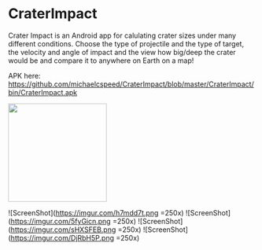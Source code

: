 CraterImpact
============

Crater Impact is an Android app for calulating crater sizes under many different conditions. Choose the type of projectile and the type of target, the velocity and angle of impact and the view how big/deep the crater would be and compare it to anywhere on Earth on a map!


APK here: https://github.com/michaelcspeed/CraterImpact/blob/master/CraterImpact/bin/CraterImpact.apk

<img src="https://imgur.com/QgEiiuc.png" width="200px"/>

![ScreenShot](https://imgur.com/h7mdd7t.png =250x)
![ScreenShot](https://imgur.com/5fyGicn.png =250x)
![ScreenShot](https://imgur.com/sHXSFEB.png =250x)
![ScreenShot](https://imgur.com/DjRbH5P.png =250x)

